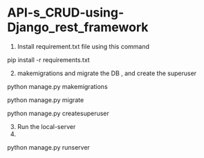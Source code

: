# API-s_CRUD-using-Django_rest_framework

1) Install requirement.txt file using this command 

pip install -r requirements.txt

2) makemigrations and migrate the DB , and create the superuser

python manage.py makemigrations

python manage.py migrate

python manage.py createsuperuser

3) Run the local-server
4) 
python manage.py runserver
